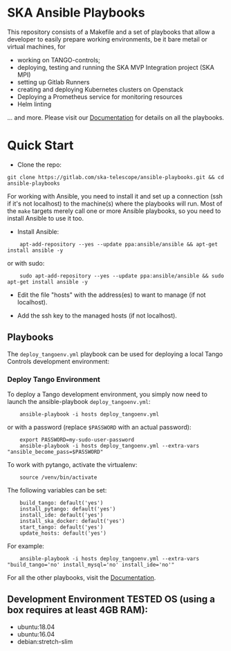 # SKA Ansible Playbooks
This repository consists of a Makefile and a set of playbooks that allow a developer to easily prepare working environments, be it bare metail or virtual machines, for

* working on TANGO-controls;
* deploying, testing and running the SKA MVP Integration project (SKA MPI)
* setting up Gitlab Runners
* creating and deploying Kubernetes clusters on Openstack
* Deploying a Prometheus service for monitoring resources
* Helm linting

... and more. Please visit our [Documentation](https://developer.skatelescope.org/projects/ansible-playbooks/en/latest/) for details on all the playbooks.

# Quick Start

* Clone the repo:
```
git clone https://gitlab.com/ska-telescope/ansible-playbooks.git && cd ansible-playbooks
```

For working with Ansible, you need to install it and set up a connection (ssh if it's not localhost) to the machine(s) where the playbooks will run. Most of the `make` targets merely call one or more Ansible playbooks, so you need to install Ansible to use it too.

* Install Ansible:
``` 
    apt-add-repository --yes --update ppa:ansible/ansible && apt-get install ansible -y
```
or with sudo:
```    
    sudo apt-add-repository --yes --update ppa:ansible/ansible && sudo apt-get install ansible -y

```

* Edit the file "hosts" with the address(es) to want to manage (if not localhost).

* Add the ssh key to the managed hosts (if not localhost). 

## Playbooks
The `deploy_tangoenv.yml` playbook can be used for deploying a local Tango Controls development environment:

### Deploy Tango Environment

To deploy a Tango development environment, you simply now need to launch the ansible-playbook `deploy_tangoenv.yml`:
``` 
    ansible-playbook -i hosts deploy_tangoenv.yml 
```
or with a password (replace `$PASSWORD` with an actual password): 
```
    export PASSWORD=my-sudo-user-password
    ansible-playbook -i hosts deploy_tangoenv.yml --extra-vars "ansible_become_pass=$PASSWORD"
```

To work with pytango, activate the virtualenv:
``` 
    source /venv/bin/activate
```

The following variables can be set:
```
    build_tango: default('yes')
    install_pytango: default('yes')
    install_ide: default('yes')
    install_ska_docker: default('yes')
    start_tango: default('yes')
    update_hosts: default('yes')
```

For example:
```
    ansible-playbook -i hosts deploy_tangoenv.yml --extra-vars "build_tango='no' install_mysql='no' install_ide='no'"
```

For all the other playbooks, visit the [Documentation](https://developer.skatelescope.org/projects/ansible-playbooks/en/latest/).

## Development Environment TESTED OS (using a box requires at least 4GB RAM):
* ubuntu:18.04
* ubuntu:16.04
* debian:stretch-slim
